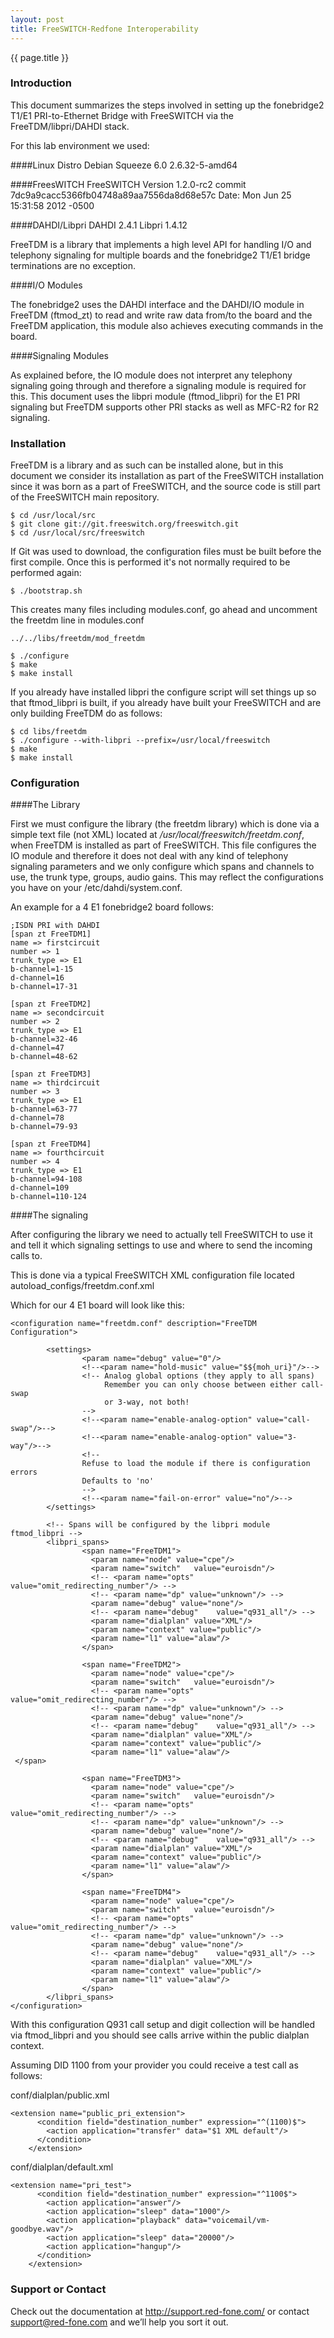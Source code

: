 ```yaml
---
layout: post
title: FreeSWITCH-Redfone Interoperability
---
```


{{ page.title }}

### Introduction

This document summarizes the steps involved in setting up the fonebridge2 T1/E1 PRI-to-Ethernet Bridge with FreeSWITCH via the FreeTDM/libpri/DAHDI stack.

For this lab environment we used: 

####Linux Distro
Debian Squeeze 6.0 
2.6.32-5-amd64

####FreesWITCH
FreeSWITCH Version 1.2.0-rc2 
commit 7dc9a9cacc5366fb04748a89aa7556da8d68e57c
Date:   Mon Jun 25 15:31:58 2012 -0500

####DAHDI/Libpri
DAHDI 2.4.1
Libpri 1.4.12


FreeTDM is a library that implements a high level API for handling I/O and telephony signaling for multiple boards and the fonebridge2 T1/E1 bridge terminations are no exception. 

####I/O Modules

The fonebridge2 uses the DAHDI interface and the DAHDI/IO module in FreeTDM (ftmod_zt) to read and write raw data from/to the board and the FreeTDM application, this module also achieves executing commands in the board.

####Signaling Modules

As explained before, the IO module does not interpret any telephony signaling going through and therefore a signaling module is required for this. This document uses the libpri module (ftmod_libpri) for the E1 PRI signaling but FreeTDM supports other PRI stacks as well as MFC-R2 for R2 signaling.

### Installation

FreeTDM is a library and as such can be installed alone, but in this document we consider its installation as part of the FreeSWITCH installation since it was born as a part of FreeSWITCH, and the source code is still part of the FreeSWITCH main repository.



```
$ cd /usr/local/src
$ git clone git://git.freeswitch.org/freeswitch.git
$ cd /usr/local/src/freeswitch
```
If Git was used to download, the configuration files must be built before the first compile. Once this is performed it's not normally required to be performed again:

```
$ ./bootstrap.sh
```

This creates many files including modules.conf, go ahead and uncomment the freetdm line in modules.conf

```
../../libs/freetdm/mod_freetdm
```

```
$ ./configure
$ make
$ make install
```

If you already have installed libpri the configure script will set things up so that ftmod_libpri is built, if you already have built your FreeSWITCH and are only building FreeTDM do as follows:

```
$ cd libs/freetdm
$ ./configure --with-libpri --prefix=/usr/local/freeswitch
$ make
$ make install
```

### Configuration

####The Library

First we must configure the library (the freetdm library) which is done via a simple text file (not XML) located at _/usr/local/freeswitch/freetdm.conf_, when FreeTDM is installed as part of FreeSWITCH. This file configures the IO module and therefore it does not deal with any kind of telephony signaling parameters and we only configure which spans and channels to use, the trunk type, groups, audio gains. This may reflect the configurations you have on your /etc/dahdi/system.conf.

An example for a 4 E1 fonebridge2 board follows:

```
;ISDN PRI with DAHDI                                                                                                           
[span zt FreeTDM1]
name => firstcircuit
number => 1
trunk_type => E1
b-channel=1-15
d-channel=16
b-channel=17-31

[span zt FreeTDM2]
name => secondcircuit
number => 2
trunk_type => E1
b-channel=32-46
d-channel=47
b-channel=48-62

[span zt FreeTDM3]
name => thirdcircuit
number => 3
trunk_type => E1
b-channel=63-77
d-channel=78
b-channel=79-93

[span zt FreeTDM4]
name => fourthcircuit
number => 4
trunk_type => E1
b-channel=94-108
d-channel=109
b-channel=110-124
```

####The signaling

After configuring the library we need to actually tell FreeSWITCH to use it and tell it which signaling settings to use and where to send the incoming calls to.

This is done via a typical FreeSWITCH XML configuration file located autoload_configs/freetdm.conf.xml

Which for our 4 E1 board will look like this:

```
<configuration name="freetdm.conf" description="FreeTDM Configuration">

        <settings>
                <param name="debug" value="0"/>
                <!--<param name="hold-music" value="$${moh_uri}"/>-->
                <!-- Analog global options (they apply to all spans)                                                           
                     Remember you can only choose between either call-swap                                                     
                     or 3-way, not both!                                                                                       
                -->
                <!--<param name="enable-analog-option" value="call-swap"/>-->
                <!--<param name="enable-analog-option" value="3-way"/>-->
                <!--                                                                                                           
                Refuse to load the module if there is configuration errors                                                     
                Defaults to 'no'                                                                                               
                -->
                <!--<param name="fail-on-error" value="no"/>-->
        </settings>

        <!-- Spans will be configured by the libpri module ftmod_libpri -->
        <libpri_spans>
                <span name="FreeTDM1">
                  <param name="node" value="cpe"/>
                  <param name="switch"   value="euroisdn"/>
                  <!-- <param name="opts" value="omit_redirecting_number"/> -->
                  <!-- <param name="dp" value="unknown"/> -->
                  <param name="debug" value="none"/>
                  <!-- <param name="debug"    value="q931_all"/> -->
                  <param name="dialplan" value="XML"/>
                  <param name="context" value="public"/>
                  <param name="l1" value="alaw"/>
                </span>

                <span name="FreeTDM2">
                  <param name="node" value="cpe"/>
                  <param name="switch"   value="euroisdn"/>
                  <!-- <param name="opts" value="omit_redirecting_number"/> -->
                  <!-- <param name="dp" value="unknown"/> -->
                  <param name="debug" value="none"/>
                  <!-- <param name="debug"    value="q931_all"/> -->
                  <param name="dialplan" value="XML"/>
                  <param name="context" value="public"/>
                  <param name="l1" value="alaw"/>
 </span>

                <span name="FreeTDM3">
                  <param name="node" value="cpe"/>
                  <param name="switch"   value="euroisdn"/>
                  <!-- <param name="opts" value="omit_redirecting_number"/> -->
                  <!-- <param name="dp" value="unknown"/> -->
                  <param name="debug" value="none"/>
                  <!-- <param name="debug"    value="q931_all"/> -->
                  <param name="dialplan" value="XML"/>
                  <param name="context" value="public"/>
                  <param name="l1" value="alaw"/>
                </span>

                <span name="FreeTDM4">
                  <param name="node" value="cpe"/>
                  <param name="switch"   value="euroisdn"/>
                  <!-- <param name="opts" value="omit_redirecting_number"/> -->
                  <!-- <param name="dp" value="unknown"/> -->
                  <param name="debug" value="none"/>
                  <!-- <param name="debug"    value="q931_all"/> -->
                  <param name="dialplan" value="XML"/>
                  <param name="context" value="public"/>
                  <param name="l1" value="alaw"/>
                </span>
        </libpri_spans>
</configuration>
```

With this configuration Q931 call setup and digit collection will be handled via ftmod_libpri and you should see calls arrive within the public dialplan context.

Assuming DID 1100 from your provider you could receive a test call as follows:

conf/dialplan/public.xml
```
<extension name="public_pri_extension">
      <condition field="destination_number" expression="^(1100)$">
        <action application="transfer" data="$1 XML default"/>
      </condition>
    </extension>
```

conf/dialplan/default.xml
```
<extension name="pri_test">
      <condition field="destination_number" expression="^1100$">
        <action application="answer"/>
        <action application="sleep" data="1000"/>
        <action application="playback" data="voicemail/vm-goodbye.wav"/>
        <action application="sleep" data="20000"/>
        <action application="hangup"/>
      </condition>
    </extension>
```

### Support or Contact
Check out the documentation at http://support.red-fone.com/ or contact support@red-fone.com and we’ll help you sort it out.